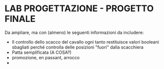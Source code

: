# LAB PROGETTAZIONE - PROGETTO FINALE
Da ampliare, ma con (almeno) le seguenti informazioni da includere:
 - Il controllo dello scacco del cavallo ogni tanto restituisce valori booleani sbagliati perché controlla delle posizioni "fuori" dalla scacchiera
 - Patta semplificata (A COSA?)
 - promozione, en passant, arrocco
 - 
